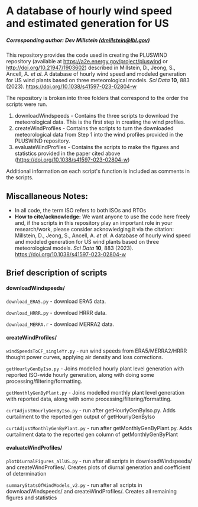# A database of hourly wind speed and estimated generation for US

##### Corresponding author: Dev Millstein (dmillstein@lbl.gov)

This repository provides the code used in creating the PLUSWIND repository (available at https://a2e.energy.gov/project/pluswind or http://doi.org/10.21947/1903602) described in Millstein, D., Jeong, S., Ancell, A. *et al*. A database of hourly wind speed and modeled generation for US wind plants based on three meteorological models. *Sci Data* **10**, 883 (2023). https://doi.org/10.1038/s41597-023-02804-w



The repository is broken into three folders that correspond to the order the scripts were run.
1. downloadWindspeeds - Contains the three scripts to download the meteorological data. This is the first step in creating the wind profiles.
2. createWindProfiles - Contains the scripts to turn the downloaded meteorological data from Step 1 into the wind profiles provided in the PLUSWIND repository.
3. evaluateWindProfiles - Contains the scripts to make the figures and statistics provided in the paper cited above (https://doi.org/10.1038/s41597-023-02804-w)

Additional information on each script's function is included as comments in the scripts.

## Miscallaneous Notes:

* In all code, the term ISO refers to both ISOs and RTOs
* **How to cite/acknowledge:** We want anyone to use the code here freely and, if the scripts in this repository play an important role in your research/work, please consider acknowledging it via the citation:
Millstein, D., Jeong, S., Ancell, A. *et al*. A database of hourly wind speed and modeled generation for US wind plants based on three meteorological models. *Sci Data* **10**, 883 (2023). https://doi.org/10.1038/s41597-023-02804-w



## Brief description of scripts

#### downloadWindspeeds/

`download_ERA5.py` - download ERA5 data.

`download_HRRR.py` - download HRRR data.

`download_MERRA.r` - download MERRA2 data.

#### createWindProfiles/

`windSpeedsToCF_singleYr.py` - run wind speeds from ERA5/MERRA2/HRRR thought power curves, applying air density and loss corrections.

`getHourlyGenByIso.py` - Joins modelled hourly plant level generation with reported ISO-wide hourly generation, along with doing some processing/filtering/formatting.

`getMonthlyGenByPlant.py` - Joins modelled monthly plant level generation with reported data, along with some processing/filtering/formatting.

`curtAdjustHourlyGenByIso.py` - run after getHourlyGenByIso.py. Adds curtailment to the reported gen output of getHourlyGenByIso

`curtAdjustMonthlyGenByPlant.py` - run after getMonthlyGenByPlant.py. Adds curtailment data to the reported gen column of getMonthlyGenByPlant

#### evaluateWindProfiles/

`plotDiurnalFigures_allUS.py` - run after all scripts in downloadWindspeeds/ and createWindProfiles/. Creates plots of diurnal generation and coefficient of determination

`summaryStatsOfWindModels_v2.py` - run after all scripts in downloadWindspeeds/ and createWindProfiles/. Creates all remaining figures and statistics
